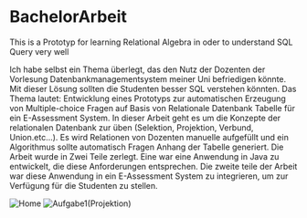 # BachelorArbeit
This is a Prototyp for learning Relational Algebra in oder to  understand SQL Query very well

Ich habe selbst ein Thema überlegt, das den Nutz der Dozenten der Vorlesung
Datenbankmanagementsystem meiner Uni befriedigen könnte. Mit dieser
Lösung sollten die Studenten besser SQL verstehen könnten. Das Thema lautet:
Entwicklung eines Prototyps zur automatischen Erzeugung von Multiple-choice
Fragen auf Basis von Relationale Datenbank Tabelle für ein E-Assessment
System.
In dieser Arbeit geht es um die Konzepte der relationalen Datenbank zur üben
(Selektion, Projektion, Verbund, Union.etc...).
Es wird Relationen von Dozenten manuelle aufgefüllt und ein Algorithmus sollte
automatisch Fragen Anhang der Tabelle generiert. Die Arbeit wurde in Zwei
Teile zerlegt. Eine war eine
Anwendung in Java zu entwickelt, die diese Anforderungen entsprechen. Die
zweite teile der Arbeit war diese Anwendung in ein E-Assessment System zu
integrieren, um zur Verfügung für die Studenten zu stellen. 

![Home](https://user-images.githubusercontent.com/72659498/106408660-1ef4a980-643f-11eb-8e58-558900ae2e3b.png)
![Aufgabe1(Projektion)](https://user-images.githubusercontent.com/72659498/106408829-84489a80-643f-11eb-95d0-f6f81947042b.png)
